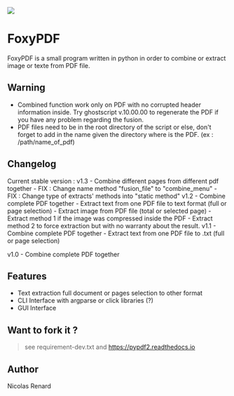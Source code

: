 ![](../../../../Desktop/foxy_pdf_v1.png)


# FoxyPDF
FoxyPDF is a small program written in python in order to combine or extract image or texte from PDF file.


## Warning
- Combined function work only on PDF with no corrupted header information inside.
Try ghostscript v.10.00.00 to regenerate the PDF if you have any problem regarding the fusion.
- PDF files need to be in the root directory of the script or else, don't forget to
add in the name given the directory where is the PDF. (ex : /path/name_of_pdf)

## Changelog

Current stable version : v1.3
    - Combine different pages from different pdf together
    - FIX : Change name method "fusion_file" to "combine_menu"
    - FIX : Change type of extracts' methods into "static method"
v1.2
    - Combine complete PDF together
    - Extract text from one PDF file to text format (full or page selection)
    - Extract image from PDF file (total or selected page)
        - Extract method 1 if the image was compressed inside the PDF
        - Extract method 2 to force extraction but with no warranty about the result.
v1.1
    - Combine complete PDF together
    - Extract text from one PDF file to .txt (full or page selection)

v1.0
    - Combine complete PDF together

## Features

- Text extraction full document or pages selection to other format
- CLI Interface with argparse or click libraries (?)
- GUI Interface


## Want to fork it ?

 > see requirement-dev.txt and https://pypdf2.readthedocs.io

## Author

Nicolas Renard
